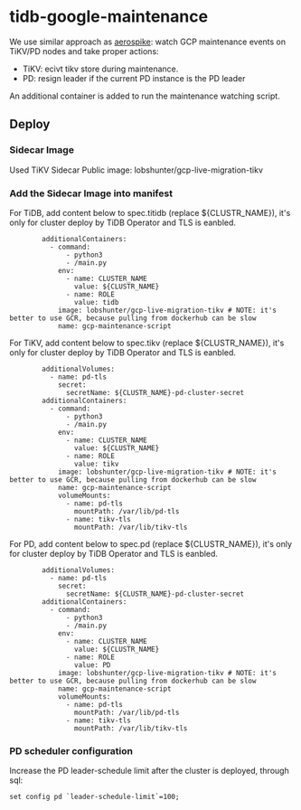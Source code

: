 # tidb-google-maintenance
We use similar approach as [aerospike](https://github.com/aerospike/aerospike-google-maintenance/blob/master/README.md): watch GCP maintenance events on TiKV/PD nodes and take proper actions:
- TiKV: ecivt tikv store during maintenance.
- PD: resign leader if the current PD instance is the PD leader

 An additional container is added to run the maintenance watching script.

## Deploy
### Sidecar Image
Used TiKV Sidecar Public image: lobshunter/gcp-live-migration-tikv 

### Add the Sidecar Image into manifest
For TiDB, add content below to spec.titidb (replace ${CLUSTR_NAME}), it's only for cluster deploy by TiDB Operator and TLS is eanbled.
```
        additionalContainers:
          - command:
              - python3
              - /main.py
            env:
              - name: CLUSTER_NAME
                value: ${CLUSTR_NAME}
              - name: ROLE
                value: tidb
            image: lobshunter/gcp-live-migration-tikv # NOTE: it's better to use GCR, because pulling from dockerhub can be slow
            name: gcp-maintenance-script
```
For TiKV, add content below to spec.tikv (replace ${CLUSTR_NAME}), it's only for cluster deploy by TiDB Operator and TLS is eanbled.
```
        additionalVolumes:
          - name: pd-tls
            secret:
              secretName: ${CLUSTR_NAME}-pd-cluster-secret
        additionalContainers:
          - command:
              - python3
              - /main.py
            env:
              - name: CLUSTER_NAME
                value: ${CLUSTR_NAME}
              - name: ROLE
                value: tikv
            image: lobshunter/gcp-live-migration-tikv # NOTE: it's better to use GCR, because pulling from dockerhub can be slow
            name: gcp-maintenance-script
            volumeMounts:
              - name: pd-tls
                mountPath: /var/lib/pd-tls
              - name: tikv-tls
                mountPath: /var/lib/tikv-tls
```

For PD, add content below to spec.pd (replace ${CLUSTR_NAME}), it's only for cluster deploy by TiDB Operator and TLS is eanbled.
```
        additionalVolumes:
          - name: pd-tls
            secret:
              secretName: ${CLUSTR_NAME}-pd-cluster-secret
        additionalContainers:
          - command:
              - python3
              - /main.py
            env:
              - name: CLUSTER_NAME
                value: ${CLUSTR_NAME}
              - name: ROLE
                value: PD
            image: lobshunter/gcp-live-migration-tikv # NOTE: it's better to use GCR, because pulling from dockerhub can be slow
            name: gcp-maintenance-script
            volumeMounts:
              - name: pd-tls
                mountPath: /var/lib/pd-tls
              - name: tikv-tls
                mountPath: /var/lib/tikv-tls
```
### PD scheduler configuration
Increase the PD leader-schedule limit after the cluster is deployed, through sql:
```
set config pd `leader-schedule-limit`=100;
```